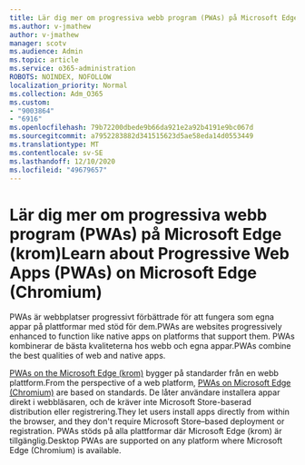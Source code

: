 ```yaml
---
title: Lär dig mer om progressiva webb program (PWAs) på Microsoft Edge (krom)
ms.author: v-jmathew
author: v-jmathew
manager: scotv
ms.audience: Admin
ms.topic: article
ms.service: o365-administration
ROBOTS: NOINDEX, NOFOLLOW
localization_priority: Normal
ms.collection: Adm_O365
ms.custom:
- "9003864"
- "6916"
ms.openlocfilehash: 79b72200dbede9b66da921e2a92b4191e9bc067d
ms.sourcegitcommit: a7952283882d341515623d5ae58eda14d0553449
ms.translationtype: MT
ms.contentlocale: sv-SE
ms.lasthandoff: 12/10/2020
ms.locfileid: "49679657"
---
```

# <a name="learn-about-progressive-web-apps-pwas-on-microsoft-edge-chromium"></a><span data-ttu-id="20fd1-102">Lär dig mer om progressiva webb program (PWAs) på Microsoft Edge (krom)</span><span class="sxs-lookup"><span data-stu-id="20fd1-102">Learn about Progressive Web Apps (PWAs) on Microsoft Edge (Chromium)</span></span>

<span data-ttu-id="20fd1-103">PWAs är webbplatser progressivt förbättrade för att fungera som egna appar på plattformar med stöd för dem.</span><span class="sxs-lookup"><span data-stu-id="20fd1-103">PWAs are websites progressively enhanced to function like native apps on platforms that support them.</span></span> <span data-ttu-id="20fd1-104">PWAs kombinerar de bästa kvaliteterna hos webb och egna appar.</span><span class="sxs-lookup"><span data-stu-id="20fd1-104">PWAs combine the best qualities of web and native apps.</span></span>

<span data-ttu-id="20fd1-105">[PWAs on the Microsoft Edge (krom)](https://go.microsoft.com/fwlink/?linkid=2135193) bygger på standarder från en webb plattform.</span><span class="sxs-lookup"><span data-stu-id="20fd1-105">From the perspective of a web platform, [PWAs on Microsoft Edge (Chromium)](https://go.microsoft.com/fwlink/?linkid=2135193) are based on standards.</span></span> <span data-ttu-id="20fd1-106">De låter användare installera appar direkt i webbläsaren, och de kräver inte Microsoft Store-baserad distribution eller registrering.</span><span class="sxs-lookup"><span data-stu-id="20fd1-106">They let users install apps directly from within the browser, and they don't require Microsoft Store–based deployment or registration.</span></span> <span data-ttu-id="20fd1-107">PWAs stöds på alla plattformar där Microsoft Edge (krom) är tillgänglig.</span><span class="sxs-lookup"><span data-stu-id="20fd1-107">Desktop PWAs are supported on any platform where Microsoft Edge (Chromium) is available.</span></span>
